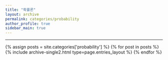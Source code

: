 ```yaml
---
title: "확률론"
layout: archive
permalink: categories/probability
author_profile: true
sidebar_main: true
---
```


<!-- 공백이 포함되어 있는 카테고리 이름의 경우 site.categories.['a b c'] 이런식으로! -->

***

{% assign posts = site.categories['probability'] %}
{% for post in posts %} {% include archive-single2.html type=page.entries_layout %} {% endfor %}